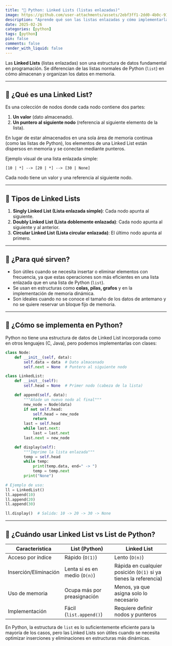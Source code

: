 ```yaml
---
title: "🐍 Python: Linked Lists (listas enlazadas)"
image: https://github.com/user-attachments/assets/2ebf3ff1-2dd0-4b0c-9142-69bd6d5b91c0
description: "Aprende qué son las listas enlazadas y cómo implementarlas en Python. Tutorial paso a paso para crear nodos, insertar elementos al inicio y al final, y recorrer la lista de forma sencilla."
date: 2025-02-26
categories: [python]
tags: [python]
pin: false
comments: false
render_with_liquid: false
---
```


Las **Linked Lists** (listas enlazadas) son una estructura de datos fundamental en programación. Se diferencian de las listas normales de Python (`list`) en cómo almacenan y organizan los datos en memoria.

---

## 📌 ¿Qué es una Linked List?
Es una colección de nodos donde cada nodo contiene dos partes:
1. **Un valor** (dato almacenado).
2. **Un puntero al siguiente nodo** (referencia al siguiente elemento de la lista).

En lugar de estar almacenados en una sola área de memoria continua (como las listas de Python), los elementos de una Linked List están dispersos en memoria y se conectan mediante punteros.

Ejemplo visual de una lista enlazada simple:

```
[10 | *] --> [20 | *] --> [30 | None]
```
Cada nodo tiene un valor y una referencia al siguiente nodo.

---

## 📌 Tipos de Linked Lists
1. **Singly Linked List (Lista enlazada simple)**: Cada nodo apunta al siguiente.
2. **Doubly Linked List (Lista doblemente enlazada)**: Cada nodo apunta al siguiente y al anterior.
3. **Circular Linked List (Lista circular enlazada)**: El último nodo apunta al primero.

---

## 📌 ¿Para qué sirven?
- Son útiles cuando se necesita insertar o eliminar elementos con frecuencia, ya que estas operaciones son más eficientes en una lista enlazada que en una lista de Python (`list`).
- Se usan en estructuras como **colas, pilas, grafos** y en la implementación de memoria dinámica.
- Son ideales cuando no se conoce el tamaño de los datos de antemano y no se quiere reservar un bloque fijo de memoria.

---

## 📌 ¿Cómo se implementa en Python?
Python no tiene una estructura de datos de Linked List incorporada como en otros lenguajes (C, Java), pero podemos implementarlas con clases:

```python
class Node:
    def __init__(self, data):
        self.data = data  # Dato almacenado
        self.next = None  # Puntero al siguiente nodo

class LinkedList:
    def __init__(self):
        self.head = None  # Primer nodo (cabeza de la lista)

    def append(self, data):
        """Añade un nuevo nodo al final"""
        new_node = Node(data)
        if not self.head:
            self.head = new_node
            return
        last = self.head
        while last.next:
            last = last.next
        last.next = new_node

    def display(self):
        """Imprime la lista enlazada"""
        temp = self.head
        while temp:
            print(temp.data, end=" -> ")
            temp = temp.next
        print("None")

# Ejemplo de uso:
ll = LinkedList()
ll.append(10)
ll.append(20)
ll.append(30)

ll.display()  # Salida: 10 -> 20 -> 30 -> None
```

---

## 📌 ¿Cuándo usar Linked List vs List de Python?
| Característica | List (Python) | Linked List |
|---|---|---|
| Acceso por índice | Rápido (`O(1)`) | Lento (`O(n)`) |
| Inserción/Eliminación | Lenta si es en medio (`O(n)`) | Rápida en cualquier posición (`O(1)` si ya tienes la referencia) |
| Uso de memoria | Ocupa más por preasignación | Menos, ya que asigna solo lo necesario |
| Implementación | Fácil (`list.append()`) | Requiere definir nodos y punteros |

En Python, la estructura de `list` es lo suficientemente eficiente para la mayoría de los casos, pero las Linked Lists son útiles cuando se necesita optimizar inserciones y eliminaciones en estructuras más dinámicas.
